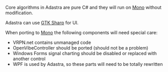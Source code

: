 Core algorithms in Adastra are pure C# and they will run on [Mono](http://www.mono-project.com/Main_Page) without modification.

Adastra can use [GTK Sharp](http://www.mono-project.com/GtkSharp) for UI.

When porting to [Mono](http://www.mono-project.com/Main_Page) the following components will need special care:

  * VRPN.net contains unmanaged code
  * OpenVibeController should be ported (should not be a problem)
  * Windows Forms signal charting should be disabled or replaced with another control
  * WPF is used by Adastra, so these parts will need to be totally rewritten